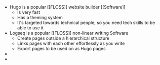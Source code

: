 - Hugo is a popular [[FLOSS]] website builder [[Software]]
	- Is very fast
	- Has a theming system
	- It's targeted towards technical people, so you need tech skills to be able to use it
- Logseq is a popular [[FLOSS]] non-linear writing Software
	- Create pages outside a hierarchical structure
	- Links pages with each other effortlessly as you write
	- Export pages to be used on as Hugo pages
-
-